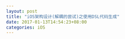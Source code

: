 ```yaml
---
layout: post
title: "iOS架构设计(解耦的尝试)之使用DSL代码生成"
date: 2017-01-13T14:54:23+08:00
categories: iOS
---
```






